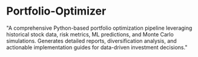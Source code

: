 # Portfolio-Optimizer
"A comprehensive Python-based portfolio optimization pipeline leveraging historical stock data, risk metrics, ML predictions, and Monte Carlo simulations. Generates detailed reports, diversification analysis, and actionable implementation guides for data-driven investment decisions."
